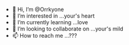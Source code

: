- 👋 Hi, I’m @Orrkyone
- 👀 I’m interested in ...your's heart
- 🌱 I’m currently learning ...love
- 💞️ I’m looking to collaborate on ...your's mild
- 📫 How to reach me ...???

<!---
Orrkyone/Orrkyone is a ✨ special ✨ repository because its `README.md` (this file) appears on your GitHub profile.
You can click the Preview link to take a look at your changes.
--->
